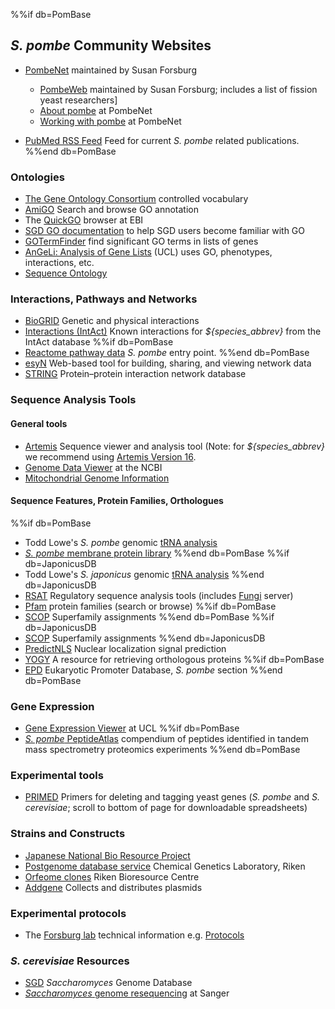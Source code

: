 %%if db=PomBase
## *S. pombe* Community Websites

-   [PombeNet](https://dornsife.usc.edu/pombenet/) maintained by Susan Forsburg
    -   [PombeWeb](https://dornsife.usc.edu/pombenet/pombeweb/) maintained by Susan Forsburg; includes a list of fission yeast researchers]
    -   [About pombe](https://dornsife.usc.edu/pombenet/about-pombe/) at PombeNet
    -   [Working with pombe](https://dornsife.usc.edu/pombenet/working-with-pombe/) at PombeNet

-   [PubMed RSS Feed](http://eutils.ncbi.nlm.nih.gov/entrez/eutils/erss.cgi?rss_guid=1ToPSyjDNLLW2R_UIOHFTxnRdlJouyMeQX4YfwMFXtO8d87M4r)
    Feed for current *S. pombe* related publications.
%%end db=PomBase

### Ontologies

-   [The Gene Ontology Consortium](http://www.geneontology.org/) controlled vocabulary
-   [AmiGO](http://amigo.geneontology.org/) Search and browse GO annotation
-   The [QuickGO](http://www.ebi.ac.uk/quickgo/) browser at EBI
-   [SGD GO documentation](https://sites.google.com/view/yeastgenome-help/function-help/gene-ontology-go)
    to help SGD users become familiar with GO
-   [GOTermFinder](http://go.princeton.edu/cgi-bin/GOTermFinder)
    find significant GO terms in lists of genes
-   [AnGeLi: Analysis of Gene Lists](http://bahlerweb.cs.ucl.ac.uk/cgi-bin/GLA/GLA_input) (UCL)
    uses GO, phenotypes, interactions, etc.
-   [Sequence Ontology](http://www.sequenceontology.org/)

### Interactions, Pathways and Networks

-   [BioGRID](http://www.thebiogrid.org/) Genetic and physical
    interactions
-   [Interactions (IntAct)](http://www.ebi.ac.uk/intact/pages/interactions/interactions.xhtml?query=species:${ncbi_taxon_id})
    Known interactions for *${species_abbrev}* from the IntAct database
%%if db=PomBase
-   [Reactome pathway data](http://reactome.org/PathwayBrowser/#/SPECIES=68324)
    *S. pombe* entry point.
%%end db=PomBase
-   [esyN](http://www.esyn.org/index.php) Web-based tool for building,
    sharing, and viewing network data
-   [STRING](http://string-db.org/) Protein–protein interaction network database

### Sequence Analysis Tools

#### General tools

<!--
-   [GBrowse Wiki](http://gbrowse.org/wiki/index.php/Schizosaccharomyces_pombe)
    for *S. pombe*
-->
-   [Artemis](http://www.sanger.ac.uk/science/tools/artemis) Sequence
    viewer and analysis tool (Note: for *${species_abbrev}* we recommend using [Artemis Version 16](ftp://ftp.sanger.ac.uk/pub/resources/software/artemis/v16/). 
-   [Genome Data Viewer](https://www.ncbi.nlm.nih.gov/genome/gdv/?org=schizosaccharomyces-pombe&group=ascomycota)
    at the NCBI
-   [Mitochondrial Genome Information](http://megasun.bch.umontreal.ca/People/lang/species/spo/spombe.html)

#### Sequence Features, Protein Families, Orthologues

%%if db=PomBase
-   Todd Lowe's *S. pombe* genomic [tRNA analysis](http://gtrnadb.ucsc.edu/GtRNAdb2/genomes/eukaryota/Schi_pomb_972h/)
-   [*S. pombe* membrane protein library](http://wardlab.cbs.umn.edu/pombe/)
%%end db=PomBase
%%if db=JaponicusDB
-   Todd Lowe's *S. japonicus* genomic [tRNA analysis](http://gtrnadb.ucsc.edu/GtRNAdb2/genomes/eukaryota/Schi_japo_yFS275/)
%%end db=JaponicusDB
-   [RSAT](http://www.rsat.eu/) Regulatory sequence analysis tools
    (includes [Fungi](http://rsat-tagc.univ-mrs.fr/rsat/) server)
-   [Pfam](http://pfam.xfam.org/) protein families (search or
    browse)
%%if db=PomBase
-   [SCOP](http://supfam.org/SUPERFAMILY/cgi-bin/gen_list.cgi?genome=iz)
    Superfamily assignments
%%end db=PomBase
%%if db=JaponicusDB
-   [SCOP](http://supfam.org/SUPERFAMILY/cgi-bin/gen_list.cgi?genome=hj)
    Superfamily assignments
%%end db=JaponicusDB
-   [PredictNLS](https://rostlab.org/owiki/index.php/PredictNLS)
    Nuclear localization signal prediction
-   [YOGY](http://www.bahlerlab.info/YOGY/) A resource for
    retrieving orthologous proteins
%%if db=PomBase
-   [EPD](https://epd.epfl.ch//S_pombe/S_pombe_database.php)
    Eukaryotic Promoter Database, *S. pombe* section
%%end db=PomBase

### Gene Expression

-   [Gene Expression Viewer](http://www.bahlerlab.info/cgi-bin/SPGE/geexview) at UCL
%%if db=PomBase
-   [*S. pombe* PeptideAtlas](https://db.systemsbiology.net/sbeams/cgi/PeptideAtlas/buildDetails?atlas_build_id=355)
    compendium of peptides identified in tandem mass spectrometry
    proteomics experiments
%%end db=PomBase

### Experimental tools

-   [PRIMED](https://www.massgeneral.org/cancer-center/clinical-trials-and-research/center-for-cancer-research/investigators/motamedi-lab)
    Primers for deleting and tagging yeast genes (*S. pombe* and *S. cerevisiae*; scroll to bottom of page for downloadable spreadsheets)

### Strains and Constructs

-   [Japanese National Bio Resource Project](http://yeast.lab.nig.ac.jp/yeast/)
-   [Postgenome database service](http://www.riken.jp/SPD/index.html) Chemical Genetics
    Laboratory, Riken
-   [Orfeome clones](http://dna.brc.riken.jp/en/yoshidayeast_en) Riken
    Bioresource Centre
-   [Addgene](http://www.addgene.org) Collects and distributes plasmids

### Experimental protocols

-   The [Forsburg lab](https://dornsife.usc.edu/pombenet/)
    technical information e.g.
    [Protocols](https://dornsife.usc.edu/pombenet/protocols/)

### *S. cerevisiae* Resources

-   [SGD](http://www.yeastgenome.org/) *Saccharomyces* Genome Database
-   [*Saccharomyces* genome resequencing](http://www.sanger.ac.uk/research/projects/genomeinformatics/sgrp.html) at Sanger
